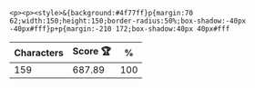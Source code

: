 `<p><p><style>&{background:#4f77ff}p{margin:70 62;width:150;height:150;border-radius:50%;box-shadow:-40px -40px#fff}p+p{margin:-210 172;box-shadow:40px 40px#fff`

| Characters | Score 🏆 | %   |
| ---------- | -------- | --- |
| 159        | 687.89   | 100 |
